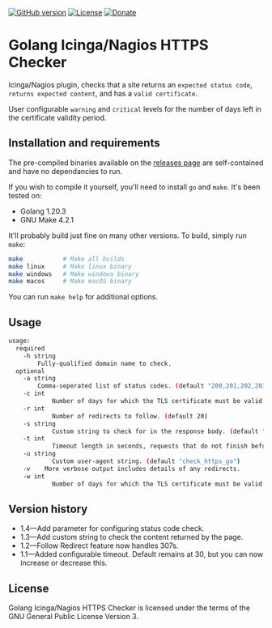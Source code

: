 [![GitHub version](https://img.shields.io/github/v/release/jeffalyanak/check_https_go)](https://github.com/jeffalyanak/check_https_go/releases/latest)
[![License](https://img.shields.io/github/license/jeffalyanak/check_https_go)](https://github.com/jeffalyanak/check_https_go/blob/master/LICENSE)
[![Donate](https://img.shields.io/badge/donate--green)](https://jeff.alyanak.ca/donate)

# Golang Icinga/Nagios HTTPS Checker

Icinga/Nagios plugin, checks that a site returns an `expected status code`, `returns expected content`, and has a `valid certificate`.

User configurable `warning` and `critical` levels for the number of days left in the certificate validity period.

## Installation and requirements

The pre-compiled binaries available on the [releases page](https://github.com/jeffalyanak/check_https_go/releases) are self-contained and have no dependancies to run.

If you wish to compile it yourself, you'll need to install `go` and `make`. It's been tested on:

* Golang 1.20.3
* GNU Make 4.2.1

It'll probably build just fine on many other versions. To build, simply run `make`:

```bash
make           # Make all builds
make linux     # Make linux binary
make windows   # Make windows binary
make macos     # Make macOS binary
```

You can run `make help` for additional options.

## Usage

```bash
usage:
  required
    -h string
        Fully-qualified domain name to check.
  optional
    -a string
        Comma-seperated list of status codes. (default "200,201,202,203,204,205,206,207,208,226")
    -c int
            Number of days for which the TLS certificate must be valid before a critical state is returned. (default 5)
    -r int
            Number of redirects to follow. (default 20)
    -s string
            Custom string to check for in the response body. (default "<!DOCTYPE HTML>")
    -t int
            Timeout length in seconds, requests that do not finish before timeout are considered failed. (default 30)
    -u string
            Custom user-agent string. (default "check_https_go")
    -v    More verbose output includes details of any redirects.
    -w int
            Number of days for which the TLS certificate must be valid before a warning state is returned. (default 10)
```

## Version history

- 1.4—Add parameter for configuring status code check.
- 1.3—Add custom string to check the content returned by the page.
- 1.2—Follow Redirect feature now handles 307s.
- 1.1—Added configurable timeout. Default remains at 30, but you can now increase or decrease this.

## License

Golang Icinga/Nagios HTTPS Checker is licensed under the terms of the GNU General Public License Version 3.
